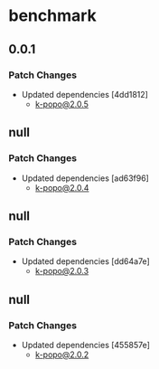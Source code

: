 # benchmark

## 0.0.1

### Patch Changes

- Updated dependencies [4dd1812]
  - k-popo@2.0.5

## null

### Patch Changes

- Updated dependencies [ad63f96]
  - k-popo@2.0.4

## null

### Patch Changes

- Updated dependencies [dd64a7e]
  - k-popo@2.0.3

## null

### Patch Changes

- Updated dependencies [455857e]
  - k-popo@2.0.2
